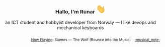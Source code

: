 <h3 align="center">Hallo, I'm Runar <img src="./assets/wave.gif" width="30px" height="30px"></h3>

<div align="center">an ICT student and hobbyist developer from Norway — I like devops and mechanical keyboards</div>

<br/>
<div align="right"><sub>
  <a href="https://www.last.fm/user/runarsf">Now Playing</a>: Siames &mdash; The Wolf (Bounce into the Music) &nbsp;&nbsp; <a href="https:&#x2F;&#x2F;www.last.fm&#x2F;music&#x2F;Siames&#x2F;_&#x2F;The+Wolf">:musical_note:</a>
</sub></div>

